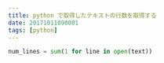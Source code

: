 ```yaml
---
title: python で取得したテキストの行数を取得する
date: 20171011090001
tags: [python]
---
```


```python
num_lines = sum(1 for line in open(text))
```
